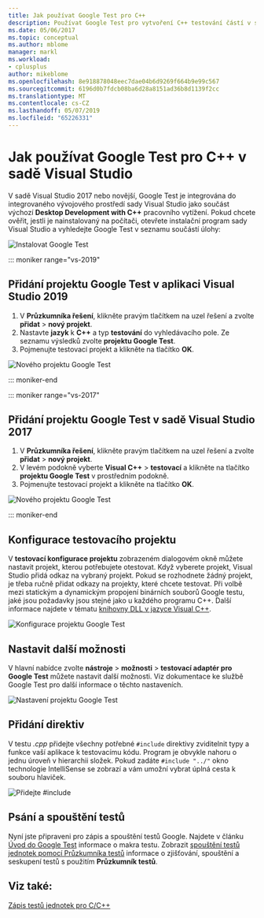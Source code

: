 ```yaml
---
title: Jak používat Google Test pro C++
description: Používat Google Test pro vytvoření C++ testování částí v sadě Visual Studio.
ms.date: 05/06/2017
ms.topic: conceptual
ms.author: mblome
manager: markl
ms.workload:
- cplusplus
author: mikeblome
ms.openlocfilehash: 8e918878048eec7dae04b6d9269f664b9e99c567
ms.sourcegitcommit: 6196d0b7fdcb08ba6d28a8151ad36b8d1139f2cc
ms.translationtype: MT
ms.contentlocale: cs-CZ
ms.lasthandoff: 05/07/2019
ms.locfileid: "65226331"
---
```

# <a name="how-to-use-google-test-for-c-in-visual-studio"></a>Jak používat Google Test pro C++ v sadě Visual Studio

V sadě Visual Studio 2017 nebo novější, Google Test je integrována do integrovaného vývojového prostředí sady Visual Studio jako součást výchozí **Desktop Development with C++**  pracovního vytížení. Pokud chcete ověřit, jestli je nainstalovaný na počítači, otevřete instalační program sady Visual Studio a vyhledejte Google Test v seznamu součástí úlohy:

![Instalovat Google Test](media/cpp-google-component.png)

::: moniker range="vs-2019"

## <a name="add-a-google-test-project-in-visual-studio-2019"></a>Přidání projektu Google Test v aplikaci Visual Studio 2019

1. V **Průzkumníka řešení**, klikněte pravým tlačítkem na uzel řešení a zvolte **přidat** > **nový projekt**.
2. Nastavte **jazyk** k **C++** a typ **testování** do vyhledávacího pole. Ze seznamu výsledků zvolte **projektu Google Test**.
3. Pojmenujte testovací projekt a klikněte na tlačítko **OK**.

![Nového projektu Google Test](media/vs-2019/cpp-gtest-new-project-vs2019.png)

::: moniker-end

::: moniker range="vs-2017"

## <a name="add-a-google-test-project-in-visual-studio-2017"></a>Přidání projektu Google Test v sadě Visual Studio 2017

1. V **Průzkumníka řešení**, klikněte pravým tlačítkem na uzel řešení a zvolte **přidat** > **nový projekt**.
2. V levém podokně vyberte **Visual C++**  > **testovací** a klikněte na tlačítko **projektu Google Test** v prostředním podokně.
3. Pojmenujte testovací projekt a klikněte na tlačítko **OK**.

![Nového projektu Google Test](media/cpp-gtest-new-project.png)

::: moniker-end

## <a name="configure-the-test-project"></a>Konfigurace testovacího projektu

V **testovací konfigurace projektu** zobrazeném dialogovém okně můžete nastavit projekt, kterou potřebujete otestovat. Když vyberete projekt, Visual Studio přidá odkaz na vybraný projekt. Pokud se rozhodnete žádný projekt, je třeba ručně přidat odkazy na projekty, které chcete testovat. Při volbě mezi statickým a dynamickým propojení binárních souborů Google testu, jaké jsou požadavky jsou stejné jako u každého programu C++. Další informace najdete v tématu [knihovny DLL v jazyce Visual C++](/cpp/build/dlls-in-visual-cpp).

 ![Konfigurace projektu Google Test](media/cpp-gtest-config.png)

## <a name="set-additional-options"></a>Nastavit další možnosti

V hlavní nabídce zvolte **nástroje** > **možnosti** > **testovací adaptér pro Google Test** můžete nastavit další možnosti. Viz dokumentace ke službě Google Test pro další informace o těchto nastaveních.

 ![Nastavení projektu Google Test](media/cpp-gtest-settings.png)

## <a name="add-include-directives"></a>Přidání direktiv

V testu *.cpp* přidejte všechny potřebné `#include` direktivy zviditelnit typy a funkce vaší aplikace k testovacímu kódu. Program je obvykle nahoru o jednu úroveň v hierarchii složek. Pokud zadáte `#include "../"` okno technologie IntelliSense se zobrazí a vám umožní vybrat úplná cesta k souboru hlaviček.

![Přidejte #include](media/cpp-gtest-includes.png)

## <a name="write-and-run-tests"></a>Psání a spouštění testů

Nyní jste připraveni pro zápis a spouštění testů Google. Najdete v článku [Úvod do Google Test](https://github.com/google/googletest/blob/master/googletest/docs/primer.md) informace o makra testu. Zobrazit [spouštění testů jednotek pomocí Průzkumníka testů](run-unit-tests-with-test-explorer.md) informace o zjišťování, spouštění a seskupení testů s použitím **Průzkumník testů**.

## <a name="see-also"></a>Viz také:

[Zápis testů jednotek pro C/C++](writing-unit-tests-for-c-cpp.md)
